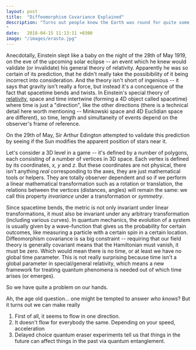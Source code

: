```yaml
---
layout: post
title:  "Diffeomorphism Covariance Explained"
description: "Turns out people knew the Earth was round for quite some time because not only are the other heavenly bodies like the Moon and Sun round, but it turns out you can actually see the Earth's shadow projected on the Moon during a partial Moon eclipse. And it's round. So naturally it has to have a certain size which at least in principle could have been determined.
"
date:   2018-04-15 11:13:11 +0300
image: "/images/erasto.jpg"
---
```

Anecdotally, Einstein slept like a baby on the night of the 28th of May 1919, on the eve of the upcoming solar eclipse -- an event which he knew would validate (or invalidate) his general theory of relativity. Apparently he was so certain of its prediction, that he didn't really take the possibibility of it being incorrect into consideration. And the theory isn't short of ingenious -- it says that gravity isn't really a force, but instead it's a concequence of the fact that spacetime bends and twists. In Einstein's special theory of [relativity](www.google.com), space and time intertwine (forming a 4D object called spacetime) where time is just a "direction", like the other directions (there is a technical detail here worth mentioning -- Minkowski space and 4D Euclidian space are different), so time, length and simultaneity of events depend on the observer's frame of reference. 

On the 29th of May, Sir Arthur Edington attempted to validate this prediction by seeing if the Sun modifies the apparent position of stars near it. 

Let's consider a 3D level in a game -- it's defined by a number of polygons, each consisting of a number of vertices in 3D space. Each vertex is defined by its coordinates, *x, y* and *z*. But these coordinates are not physical, there isn't anything *real* corresponding to the axes, they are just mathematical tools or helpers. They are totally observer dependent and so if we perform a linear mathematical transformation such as a rotation or translation, the relations between the vertices (distances, angles) will remain the same: we call this property *invariance* under a transformation or *symmetry*.

Since spacetime bends, the metric is not only invariant under linear transformations, it must also be invariant under any arbitrary transformation (including various curves). In quantum mechanics, the evolution of a system is usually given by a wave-function that gives us the probability for certain outcomes, like measuring a particle with a certain spin in a certain location. Diffeomorphism covariance is sa big constraint -- requiring that our field theory is generally covariant means that the Hamiltonian must vanish, it must be zero. Which would mean there is no time, or at least we have no global time parameter. This is not really surprising because time isn't a global parameter in special/general relativity, which means a new framework for treating quantum phenomena is needed out of which time arises (or emerges).

So we have quite a problem on our hands.

Ah, the age old question... one might be tempted to answer *who knows*? But it turns out we can make really

1. First of all, it seems to flow in one direction.
2. It doesn't flow for everybody the same. Depending on your speed, acceleration
3. Delayed choice quantum eraser experiments tell us that things in the future can affect things in the past via quantum entanglement.
